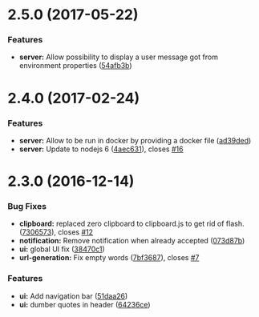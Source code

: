 <a name="2.5.0"></a>
# 2.5.0 (2017-05-22)


### Features

* **server:** Allow possibility to display a user message got from environment properties ([54afb3b](https://github.com/Orange-OpenSource/just-drop-it/commit/54afb3b))



<a name="2.4.0"></a>
# 2.4.0 (2017-02-24)


### Features

* **server:** Allow to be run in docker by providing a docker file ([ad39ded](https://github.com/Orange-OpenSource/just-drop-it/commit/ad39ded))
* **server:** Update to nodejs 6 ([4aec631](https://github.com/Orange-OpenSource/just-drop-it/commit/4aec631)), closes [#16](https://github.com/Orange-OpenSource/just-drop-it/issues/16)



<a name="2.3.0"></a>
# 2.3.0 (2016-12-14)


### Bug Fixes

* **clipboard:** replaced zero clipboard to clipboard.js to get rid of flash. ([7306573](https://github.com/Orange-OpenSource/just-drop-it/commit/7306573)), closes [#12](https://github.com/Orange-OpenSource/just-drop-it/issues/12)
* **notification:** Remove notification when already accepted ([073d87b](https://github.com/Orange-OpenSource/just-drop-it/commit/073d87b))
* **ui:** global UI fix ([38470c1](https://github.com/Orange-OpenSource/just-drop-it/commit/38470c1))
* **url-generation:** Fix empty words ([7bf3687](https://github.com/Orange-OpenSource/just-drop-it/commit/7bf3687)), closes [#7](https://github.com/Orange-OpenSource/just-drop-it/issues/7)


### Features

* **ui:** Add navigation bar ([51daa26](https://github.com/Orange-OpenSource/just-drop-it/commit/51daa26))
* **ui:** dumber quotes in header ([64236ce](https://github.com/Orange-OpenSource/just-drop-it/commit/64236ce))



